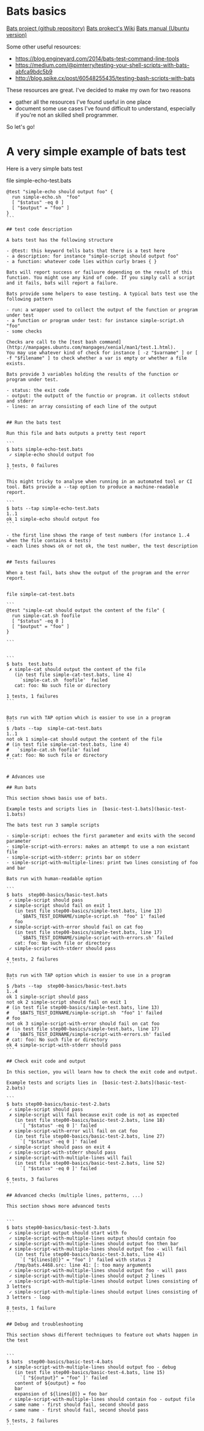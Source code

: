 # Bats basics

[Bats project (github repository)](https://github.com/sstephenson/bats)
[Bats prokect's Wiki](https://github.com/sstephenson/bats/wiki)
[Bats manual (Ubuntu version)](http://manpages.ubuntu.com/manpages/yakkety/man7/bats.7.html)

Some other useful resources:

- https://blog.engineyard.com/2014/bats-test-command-line-tools
- https://medium.com/@pimterry/testing-your-shell-scripts-with-bats-abfca9bdc5b9
- http://blog.spike.cx/post/60548255435/testing-bash-scripts-with-bats

These resources are great. I've decided to make my own for two reasons

- gather all the resources I've found useful in one place
- document some use cases I've found difficult to understand, especially if you're not an skilled shell programmer.

So let's go!

# A very simple example of bats test

Here is a very simple bats test


file simple-echo-test.bats

````
@test "simple-echo should output foo" {
  run simple-echo.sh  "foo"
  [ "$status" -eq 0 ]
  [ "$output" = "foo" ]
}
```

## test code description

A bats test has the following structure

- @test: this keyword tells bats that there is a test here
- a description: for instance "simple-script should output foo"
- a function: whatever code lies within curly braes { }

Bats will report success or failuure depending on the result of this function. You might use any kind of code. If you simply call a script and it fails, bats will report a failure.

Bats provide some helpers to ease testing. A typical bats test use the following pattern

- run: a wrapper used to collect the output of the function or program under test
- a function or program under test: for instance simple-script.sh  "foo"
- some checks

Checks are call to the [test bash command](http://manpages.ubuntu.com/manpages/xenial/man1/test.1.html).
You may use whatever kind of check for instance [ -z "$varname" ] or [ -f "$filename" ] to check whether a var is empty or whether a file exists.

Bats provide 3 variables holding the results of the function or program under test.

- status: the exit code
- output: the outputt of the functio or program. it collects stdout and stderr
- lines: an array consisting of each line of the output


## Run the bats test

Run this file and bats outputs a pretty test report

```
$ bats simple-echo-test.bats
 ✓ simple-echo should output foo

1 tests, 0 failures
```

This might tricky to analyse when running in an automated tool or CI tool. Bats provide a --tap option to produce a machine-readable report.

```
$ bats --tap simple-echo-test.bats
1..1
ok 1 simple-echo should output foo
```

- the first line shows the range of test numbers (for instance 1..4 when the file contains 4 tests)
- each lines shows ok or not ok, the test number, the test description


## Tests failuures

When a test fail, bats show the output of the program and the error report.


file simple-cat-test.bats

```
@test "simple-cat should output the content of the file" {
  run simple-cat.sh foofile
  [ "$status" -eq 0 ]
  [ "$output" = "foo" ]
}

```


```
$ bats  test.bats
 ✗ simple-cat should output the content of the file
   (in test file simple-cat-test.bats, line 4)
     `simple-cat.sh  foofile'  failed
   cat: foo: No such file or directory

1 tests, 1 failures
```


Bats run with TAP option which is easier to use in a program
```
$ /bats --tap  simple-cat-test.bats
1..1
not ok 1 simple-cat should output the content of the file
# (in test file simple-cat-test.bats, line 4)
#   `simple-cat.sh foofile' failed
# cat: foo: No such file or directory
```


# Advances use

## Run bats

This section shows basis use of bats.

Example tests and scripts lies in  [basic-test-1.bats](basic-test-1.bats)

The bats test run 3 sample scripts

- simple-script: echoes the first parameter and exits with the second parameter
- simple-script-with-errors: makes an attempt to use a non existant file
- simple-script-with-stderr: prints bar on stderr
- simple-script-with-multiple-lines: print two lines consisting of foo and bar

Bats run with human-readable option

```
$ bats  step00-basics/basic-test.bats
 ✓ simple-script should pass
 ✗ simple-script should fail on exit 1
   (in test file step00-basics/simple-test.bats, line 13)
     `$BATS_TEST_DIRNAME/simple-script.sh  "foo" 1' failed
   foo
 ✗ simple-script-with-error should fail on cat foo
   (in test file step00-basics/simple-test.bats, line 17)
     `$BATS_TEST_DIRNAME/simple-script-with-errors.sh' failed
   cat: foo: No such file or directory
 ✓ simple-script-with-stderr should pass

4 tests, 2 failures
```

Bats run with TAP option which is easier to use in a program
```
$ /bats --tap  step00-basics/basic-test.bats
1..4
ok 1 simple-script should pass
not ok 2 simple-script should fail on exit 1
# (in test file step00-basics/simple-test.bats, line 13)
#   `$BATS_TEST_DIRNAME/simple-script.sh  "foo" 1' failed
# foo
not ok 3 simple-script-with-error should fail on cat foo
# (in test file step00-basics/simple-test.bats, line 17)
#   `$BATS_TEST_DIRNAME/simple-script-with-errors.sh' failed
# cat: foo: No such file or directory
ok 4 simple-script-with-stderr should pass
```

## Check exit code and output

In this section, you will learn how to check the exit code and output.

Example tests and scripts lies in  [basic-test-2.bats](basic-test-2.bats)

```
$ bats step00-basics/basic-test-2.bats
 ✓ simple-script should pass
 ✗ simple-script will fail because exit code is not as expected
   (in test file step00-basics/basic-test-2.bats, line 18)
     `[ "$status" -eq 0 ]' failed
 ✗ simple-script-with-error will fail on cat foo
   (in test file step00-basics/basic-test-2.bats, line 27)
     `[ "$status" -eq 0 ]' failed
 ✓ simple-script should pass on exit 4
 ✓ simple-script-with-stderr should pass
 ✗ simple-script-with-multiple-lines will fail
   (in test file step00-basics/basic-test-2.bats, line 52)
     `[ "$status" -eq 0 ]' failed

6 tests, 3 failures
```

## Advanced checks (multiple lines, patterns, ...)

This section shows more advanced tests


```
$ bats step00-basics/basic-test-3.bats
 ✓ simple-script output should start with fo
 ✓ simple-script-with-multiple-lines output should contain foo
 ✓ simple-script-with-multiple-lines should output foo then bar
 ✗ simple-script-with-multiple-lines should output foo - will fail
   (in test file step00-basics/basic-test-3.bats, line 41)
     `[ "${lines[@]}" = "foo" ]' failed with status 2
   /tmp/bats.4468.src: line 41: [: too many arguments
 ✓ simple-script-with-multiple-lines should output foo - will pass
 ✓ simple-script-with-multiple-lines should output 2 lines
 ✓ simple-script-with-multiple-lines should output lines consisting of 3 letters
 ✓ simple-script-with-multiple-lines should output lines consisting of 3 letters - loop

8 tests, 1 failure
```

## Debug and troubleshooting

This section shows different techniques to feature out whats happen in the test


```
$ bats  step00-basics/basic-test-4.bats
 ✗ simple-script-with-multiple-lines should output foo - debug
   (in test file step00-basics/basic-test-4.bats, line 15)
     `[ "${output}" = "foo" ]' failed
   content of ${output} = foo
   bar
   expansion of ${lines[@]} = foo bar
 ✓ simple-script-with-multiple-lines should contain foo - output file
 ✓ same name - first should fail, second should pass
 ✓ same name - first should fail, second should pass

5 tests, 2 failures
```
